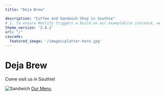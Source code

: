 ```yaml
---
title: "Deja Brew"

description: "Coffee and Sandwich Shop in Southie"
# 1. To ensure Netlify triggers a build on our exampleSite instance, we need to change a file in the exampleSite directory.
theme_version: '2.8.2'
url: "/"
cascade:
  featured_image: '/images/platter-hero.jpg'
---
```

# Deja Brew

Come visit us in Southie!


![Sandwich](/images/deja-brew-sandwich.jpeg)
[Our Menu](menu)